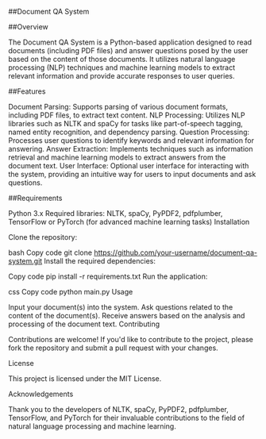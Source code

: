 ##Document QA System

##Overview

The Document QA System is a Python-based application designed to read documents (including PDF files) and answer questions posed by the user based on the content of those documents. It utilizes natural language processing (NLP) techniques and machine learning models to extract relevant information and provide accurate responses to user queries.

##Features

Document Parsing: Supports parsing of various document formats, including PDF files, to extract text content.
NLP Processing: Utilizes NLP libraries such as NLTK and spaCy for tasks like part-of-speech tagging, named entity recognition, and dependency parsing.
Question Processing: Processes user questions to identify keywords and relevant information for answering.
Answer Extraction: Implements techniques such as information retrieval and machine learning models to extract answers from the document text.
User Interface: Optional user interface for interacting with the system, providing an intuitive way for users to input documents and ask questions.

##Requirements

Python 3.x
Required libraries: NLTK, spaCy, PyPDF2, pdfplumber, TensorFlow or PyTorch (for advanced machine learning tasks)
Installation

Clone the repository:

bash
Copy code
git clone https://github.com/your-username/document-qa-system.git
Install the required dependencies:

Copy code
pip install -r requirements.txt
Run the application:

css
Copy code
python main.py
Usage

Input your document(s) into the system.
Ask questions related to the content of the document(s).
Receive answers based on the analysis and processing of the document text.
Contributing

Contributions are welcome! If you'd like to contribute to the project, please fork the repository and submit a pull request with your changes.

License

This project is licensed under the MIT License.

Acknowledgements

Thank you to the developers of NLTK, spaCy, PyPDF2, pdfplumber, TensorFlow, and PyTorch for their invaluable contributions to the field of natural language processing and machine learning.
